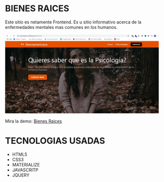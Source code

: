<h1>BIENES RAICES</h1>
<p>
    Este sitio es netamente Frontend. Es u sitio informativo acerca de la enfermedades mentales mas comunes en los humanos.
</p>
<img src="./ReadmeAssets/Home.JPG"></img>
<p>Mira la demo: <a href="https://bienesraicescl.netlify.app/">Bienes Raices</a></p>

<h1>TECNOLOGIAS USADAS</h1>
<ul>
    <li>HTML5</li>
    <li>CSS3</li>
    <li>MATERIALIZE</li>
    <li>JAVASCRITP</li>
    <li>JQUERY</li>
</ul>
